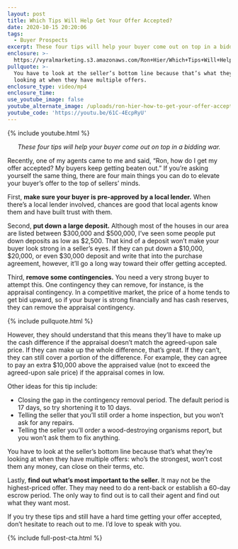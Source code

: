 ```yaml
---
layout: post
title: Which Tips Will Help Get Your Offer Accepted?
date: 2020-10-15 20:20:06
tags:
  - Buyer Prospects
excerpt: These four tips will help your buyer come out on top in a bidding war.
enclosure: >-
  https://vyralmarketing.s3.amazonaws.com/Ron+Hier/Which+Tips+Will+Help+Get+Your+Offer+Accepted_.mp4
pullquote: >-
  You have to look at the seller’s bottom line because that’s what they’re
  looking at when they have multiple offers.
enclosure_type: video/mp4
enclosure_time:
use_youtube_image: false
youtube_alternate_image: /uploads/ron-hier-how-to-get-your-offer-accepted-yt.jpg
youtube_code: 'https://youtu.be/61C-4EcpRyU'
---
```


{% include youtube.html %}

<p style="text-align: center;"><em>These four tips will help your buyer come out on top in a bidding war.</em></p>

Recently, one of my agents came to me and said, “Ron, how do I get my offer accepted? My buyers keep getting beaten out.” If you’re asking yourself the same thing, there are four main things you can do to elevate your buyer’s offer to the top of sellers’ minds.&nbsp;

First, **make sure your buyer is pre-approved by a local lender.** When there’s a local lender involved, chances are good that local agents know them and have built trust with them.&nbsp;

Second, **put down a large deposit.** Although most of the houses in our area are listed between $300,000 and $500,000, I’ve seen some people put down deposits as low as $2,500. That kind of a deposit won’t make your buyer look strong in a seller’s eyes. If they can put down a $10,000, $20,000, or even $30,000 deposit and write that into the purchase agreement, however, it’ll go a long way toward their offer getting accepted.&nbsp;

Third, **remove some contingencies.** You need a very strong buyer to attempt this. One contingency they can remove, for instance, is the appraisal contingency. In a competitive market, the price of a home tends to get bid upward, so if your buyer is strong financially and has cash reserves, they can remove the appraisal contingency.&nbsp;

{% include pullquote.html %}

However, they should understand that this means they’ll have to make up the cash difference if the appraisal doesn’t match the agreed-upon sale price. If they can make up the whole difference, that’s great. If they can’t, they can still cover a portion of the difference. For example, they can agree to pay an extra $10,000 above the appraised value (not to exceed the agreed-upon sale price) if the appraisal comes in low.&nbsp;

Other ideas for this tip include:

* Closing the gap in the contingency removal period. The default period is 17 days, so try shortening it to 10 days.
* Telling the seller that you’ll still order a home inspection, but you won’t ask for any repairs.&nbsp;
* Telling the seller you’ll order a wood-destroying organisms report, but you won’t ask them to fix anything.

You have to look at the seller’s bottom line because that’s what they’re looking at when they have multiple offers: who’s the strongest, won’t cost them any money, can close on their terms, etc.&nbsp;

Lastly, **find out what’s most important to the seller.** It may not be the highest-priced offer. They may need to do a rent-back or establish a 60-day escrow period. The only way to find out is to call their agent and find out what they want most.&nbsp;

If you try these tips and still have a hard time getting your offer accepted, don’t hesitate to reach out to me. I’d love to speak with you.&nbsp;

{% include full-post-cta.html %}